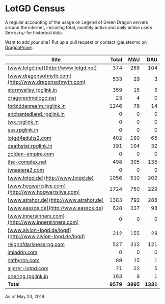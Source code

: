 # LotGD Census
A regular accounting of the usage on Legend of Green Dragon servers around the internet, including total, monthly active and daily active users. See `data/` for historical data.

Want to add your site? Put up a pull request or contact @austenmc on [DragonPrime](http://dragonprime.net).


Site | Total | MAU | DAU
--- | ---:| ---:| ---:
[www.lotgd.net](http://www.lotgd.net)|374|268|104
[www.dragonsofmyth.com](http://www.dragonsofmyth.com)|533|29|3
[stormvalley.rpglink.in](http://stormvalley.rpglink.in)|359|15|5
[dragonprimelogd.net](http://dragonprimelogd.net)|23|4|0
[forbiddenrealm.rpglink.in](http://forbiddenrealm.rpglink.in)|1246|78|14
[enchantedland.rpglink.in](http://enchantedland.rpglink.in)|0|0|0
[twx.rpglink.in](http://twx.rpglink.in)|0|0|0
[ess.rpglink.in](http://ess.rpglink.in)|0|0|0
[lotgd4adults2.com](http://lotgd4adults2.com)|402|190|65
[deathstar.rpglink.in](http://deathstar.rpglink.in)|191|104|32
[golden-empire.com](http://golden-empire.com)|0|0|0
[the-complex.net](http://the-complex.net)|498|305|135
[tynastera2.com](http://tynastera2.com)|0|0|0
[www.lotgd.de](http://www.lotgd.de)|1056|510|202
[www.hogwartslive.com](http://www.hogwartslive.com)|1724|750|229
[www.atrahor.de](http://www.atrahor.de)|1383|792|288
[www.eassos.de](http://www.eassos.de)|628|337|98
[www.innersinners.com](http://www.innersinners.com)|0|0|0
[www.alvion-logd.de/logd](http://www.alvion-logd.de/logd)|312|155|28
[reignofdarknessrpg.com](http://reignofdarknessrpg.com)|527|312|121
[imladrin.com](http://imladrin.com)|0|0|0
[nathyrnn.com](http://nathyrnn.com)|89|15|1
[aljerer-lotgd.com](http://aljerer-lotgd.com)|71|22|5
[onering.rpglink.in](http://onering.rpglink.in)|163|9|1
**Total**|**9579**|**3895**|**1331**

As of May 23, 2018.
